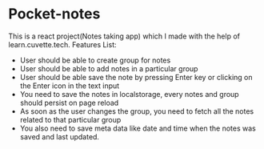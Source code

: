 # Pocket-notes
This is a react project(Notes taking app) which I made with the help of learn.cuvette.tech. 
Features List:
- User should be able to create group for notes
- User should be able to add notes in a particular group
- User should be able save the note by pressing Enter key or clicking on the Enter icon in the text input
- You need to save the notes in localstorage, every notes and group should persist on page reload
- As soon as the user changes the group, you need to fetch all the notes related to that particular group
- You also need to save meta data like date and time when the notes was saved and last updated.
